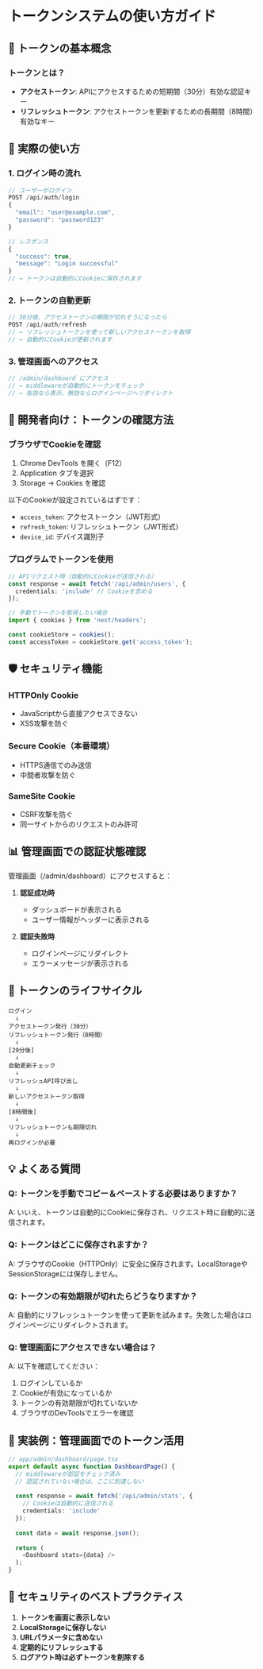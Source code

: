 # トークンシステムの使い方ガイド

## 🔑 トークンの基本概念

### トークンとは？
- **アクセストークン**: APIにアクセスするための短期間（30分）有効な認証キー
- **リフレッシュトークン**: アクセストークンを更新するための長期間（8時間）有効なキー

## 🚀 実際の使い方

### 1. ログイン時の流れ

```javascript
// ユーザーがログイン
POST /api/auth/login
{
  "email": "user@example.com",
  "password": "password123"
}

// レスポンス
{
  "success": true,
  "message": "Login successful"
}
// → トークンは自動的にCookieに保存されます
```

### 2. トークンの自動更新

```javascript
// 30分後、アクセストークンの期限が切れそうになったら
POST /api/auth/refresh
// → リフレッシュトークンを使って新しいアクセストークンを取得
// → 自動的にCookieが更新されます
```

### 3. 管理画面へのアクセス

```javascript
// /admin/dashboard にアクセス
// → middlewareが自動的にトークンをチェック
// → 有効なら表示、無効ならログインページへリダイレクト
```

## 🔧 開発者向け：トークンの確認方法

### ブラウザでCookieを確認

1. Chrome DevTools を開く（F12）
2. Application タブを選択
3. Storage → Cookies を確認

以下のCookieが設定されているはずです：
- `access_token`: アクセストークン（JWT形式）
- `refresh_token`: リフレッシュトークン（JWT形式）
- `device_id`: デバイス識別子

### プログラムでトークンを使用

```typescript
// APIリクエスト時（自動的にCookieが送信される）
const response = await fetch('/api/admin/users', {
  credentials: 'include' // Cookieを含める
});

// 手動でトークンを取得したい場合
import { cookies } from 'next/headers';

const cookieStore = cookies();
const accessToken = cookieStore.get('access_token');
```

## 🛡️ セキュリティ機能

### HTTPOnly Cookie
- JavaScriptから直接アクセスできない
- XSS攻撃を防ぐ

### Secure Cookie（本番環境）
- HTTPS通信でのみ送信
- 中間者攻撃を防ぐ

### SameSite Cookie
- CSRF攻撃を防ぐ
- 同一サイトからのリクエストのみ許可

## 📊 管理画面での認証状態確認

管理画面（/admin/dashboard）にアクセスすると：

1. **認証成功時**
   - ダッシュボードが表示される
   - ユーザー情報がヘッダーに表示される

2. **認証失敗時**
   - ログインページにリダイレクト
   - エラーメッセージが表示される

## 🔄 トークンのライフサイクル

```
ログイン
  ↓
アクセストークン発行（30分）
リフレッシュトークン発行（8時間）
  ↓
[29分後]
  ↓
自動更新チェック
  ↓
リフレッシュAPI呼び出し
  ↓
新しいアクセストークン取得
  ↓
[8時間後]
  ↓
リフレッシュトークンも期限切れ
  ↓
再ログインが必要
```

## 💡 よくある質問

### Q: トークンを手動でコピー＆ペーストする必要はありますか？
A: いいえ、トークンは自動的にCookieに保存され、リクエスト時に自動的に送信されます。

### Q: トークンはどこに保存されますか？
A: ブラウザのCookie（HTTPOnly）に安全に保存されます。LocalStorageやSessionStorageには保存しません。

### Q: トークンの有効期限が切れたらどうなりますか？
A: 自動的にリフレッシュトークンを使って更新を試みます。失敗した場合はログインページにリダイレクトされます。

### Q: 管理画面にアクセスできない場合は？
A: 以下を確認してください：
1. ログインしているか
2. Cookieが有効になっているか
3. トークンの有効期限が切れていないか
4. ブラウザのDevToolsでエラーを確認

## 📱 実装例：管理画面でのトークン活用

```typescript
// app/admin/dashboard/page.tsx
export default async function DashboardPage() {
  // middlewareが認証をチェック済み
  // 認証されていない場合は、ここに到達しない
  
  const response = await fetch('/api/admin/stats', {
    // Cookieは自動的に送信される
    credentials: 'include'
  });
  
  const data = await response.json();
  
  return (
    <Dashboard stats={data} />
  );
}
```

## 🔐 セキュリティのベストプラクティス

1. **トークンを画面に表示しない**
2. **LocalStorageに保存しない**
3. **URLパラメータに含めない**
4. **定期的にリフレッシュする**
5. **ログアウト時は必ずトークンを削除する**